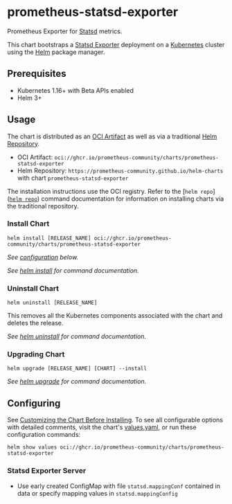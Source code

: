 # prometheus-statsd-exporter

Prometheus Exporter for [Statsd](https://github.com/statsd/statsd) metrics.

This chart bootstraps a [Statsd Exporter](https://github.com/prometheus/statsd_exporter) deployment on a [Kubernetes](http://kubernetes.io) cluster using the [Helm](https://helm.sh) package manager.

## Prerequisites

- Kubernetes 1.16+ with Beta APIs enabled
- Helm 3+

## Usage

The chart is distributed as an [OCI Artifact](https://helm.sh/docs/topics/registries/) as well as via a traditional [Helm Repository](https://helm.sh/docs/topics/chart_repository/).

- OCI Artifact: `oci://ghcr.io/prometheus-community/charts/prometheus-statsd-exporter`
- Helm Repository: `https://prometheus-community.github.io/helm-charts` with chart `prometheus-statsd-exporter`

The installation instructions use the OCI registry. Refer to the [`helm repo`]([`helm repo`](https://helm.sh/docs/helm/helm_repo/)) command documentation for information on installing charts via the traditional repository.

### Install Chart

```console
helm install [RELEASE_NAME] oci://ghcr.io/prometheus-community/charts/prometheus-statsd-exporter
```

_See [configuration](#configuration) below._

_See [helm install](https://helm.sh/docs/helm/helm_install/) for command documentation._

### Uninstall Chart

```console
helm uninstall [RELEASE_NAME]
```

This removes all the Kubernetes components associated with the chart and deletes the release.

_See [helm uninstall](https://helm.sh/docs/helm/helm_uninstall/) for command documentation._

### Upgrading Chart

```console
helm upgrade [RELEASE_NAME] [CHART] --install
```

_See [helm upgrade](https://helm.sh/docs/helm/helm_upgrade/) for command documentation._

## Configuring

See [Customizing the Chart Before Installing](https://helm.sh/docs/intro/using_helm/#customizing-the-chart-before-installing). To see all configurable options with detailed comments, visit the chart's [values.yaml](./values.yaml), or run these configuration commands:

```console
helm show values oci://ghcr.io/prometheus-community/charts/prometheus-statsd-exporter
```

### Statsd Exporter Server

- Use early created ConfigMap with file `statsd.mappingConf` contained in data or specify mapping values in `statsd.mappingConfig`
